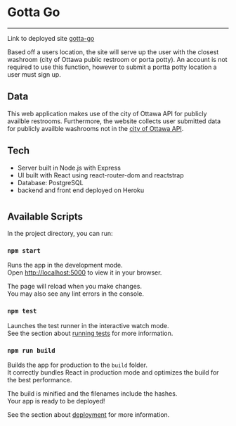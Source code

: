 # Gotta Go
------------------------------------------
Link to deployed site [gotta-go](https://gotta-go-full.herokuapp.com/) 

Based off a users location, the site will serve up the user with the closest washroom (city of Ottawa public restroom or porta potty). An account is not required to use this function, however to submit a portta potty location a user must sign up.

## Data
This web application makes use of the city of Ottawa API for publicly availble restrooms. Furthermore, the website collects user submitted data for publicly availble washrooms not in the [city of Ottawa API](https://open.ottawa.ca/datasets/ottawa::public-washrooms/about).

## Tech
* Server built in Node.js with Express
* UI built with React using react-router-dom and reactstrap
* Database: PostgreSQL
* backend and front end deployed on Heroku

# 

## Available Scripts

In the project directory, you can run:

### `npm start`

Runs the app in the development mode.\
Open [http://localhost:5000](http://localhost:5000) to view it in your browser.

The page will reload when you make changes.\
You may also see any lint errors in the console.

### `npm test`

Launches the test runner in the interactive watch mode.\
See the section about [running tests](https://facebook.github.io/create-react-app/docs/running-tests) for more information.

### `npm run build`

Builds the app for production to the `build` folder.\
It correctly bundles React in production mode and optimizes the build for the best performance.

The build is minified and the filenames include the hashes.\
Your app is ready to be deployed!

See the section about [deployment](https://facebook.github.io/create-react-app/docs/deployment) for more information.




